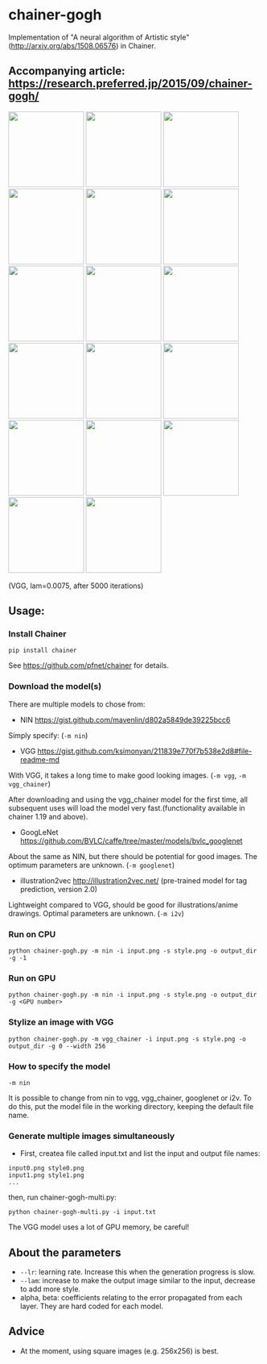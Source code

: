 # chainer-gogh
Implementation of "A neural algorithm of Artistic style" (http://arxiv.org/abs/1508.06576) in Chainer.
## Accompanying article: https://research.preferred.jp/2015/09/chainer-gogh/

<img src="https://raw.githubusercontent.com/mattya/chainer-gogh/master/sample_images/cat.png" height="150px">


<img src="https://raw.githubusercontent.com/mattya/chainer-gogh/master/sample_images/style_0.png" height="150px">
<img src="https://raw.githubusercontent.com/mattya/chainer-gogh/master/sample_images/im0.png" height="150px">
<img src="https://raw.githubusercontent.com/mattya/chainer-gogh/master/sample_images/style_1.png" height="150px">
<img src="https://raw.githubusercontent.com/mattya/chainer-gogh/master/sample_images/im1.png" height="150px">

<img src="https://raw.githubusercontent.com/mattya/chainer-gogh/master/sample_images/style_2.png" height="150px">
<img src="https://raw.githubusercontent.com/mattya/chainer-gogh/master/sample_images/im2.png" height="150px">
<img src="https://raw.githubusercontent.com/mattya/chainer-gogh/master/sample_images/style_3.png" height="150px">
<img src="https://raw.githubusercontent.com/mattya/chainer-gogh/master/sample_images/im3.png" height="150px">

<img src="https://raw.githubusercontent.com/mattya/chainer-gogh/master/sample_images/style_4.jpg" height="150px">
<img src="https://raw.githubusercontent.com/mattya/chainer-gogh/master/sample_images/im4.png" height="150px">
<img src="https://raw.githubusercontent.com/mattya/chainer-gogh/master/sample_images/style_5.png" height="150px">
<img src="https://raw.githubusercontent.com/mattya/chainer-gogh/master/sample_images/im5.png" height="150px">

<img src="https://raw.githubusercontent.com/mattya/chainer-gogh/master/sample_images/style_6.png" height="150px">
<img src="https://raw.githubusercontent.com/mattya/chainer-gogh/master/sample_images/im6.png" height="150px">
<img src="https://raw.githubusercontent.com/mattya/chainer-gogh/master/sample_images/style_7.png" height="150px">
<img src="https://raw.githubusercontent.com/mattya/chainer-gogh/master/sample_images/im7.png" height="150px">

(VGG, lam=0.0075, after 5000 iterations)

## Usage:
### Install Chainer
```
pip install chainer
```
See https://github.com/pfnet/chainer for details.

### Download the model(s)
There are multiple models to chose from:
* NIN https://gist.github.com/mavenlin/d802a5849de39225bcc6

Simply specify: (`-m nin`)
* VGG https://gist.github.com/ksimonyan/211839e770f7b538e2d8#file-readme-md

With VGG, it takes a long time to make good looking images. (`-m vgg`, `-m vgg_chainer`)

After downloading and using the vgg_chainer model for the first time, all subsequent uses will load the model very fast.(functionality available in chainer 1.19 and above).

* GoogLeNet https://github.com/BVLC/caffe/tree/master/models/bvlc_googlenet

About the same as NIN, but there should be potential for good images. The optimum parameters are unknown. (`-m googlenet`)

* illustration2vec http://illustration2vec.net/   (pre-trained model for tag prediction, version 2.0)

Lightweight compared to VGG, should be good for illustrations/anime drawings. Optimal parameters are unknown. (`-m i2v`)

### Run on CPU
```
python chainer-gogh.py -m nin -i input.png -s style.png -o output_dir -g -1
```

### Run on GPU
```
python chainer-gogh.py -m nin -i input.png -s style.png -o output_dir -g <GPU number>
```

### Stylize an image with VGG
```
python chainer-gogh.py -m vgg_chainer -i input.png -s style.png -o output_dir -g 0 --width 256
```

### How to specify the model
```
-m nin
```
It is possible to change from nin to vgg, vgg_chainer, googlenet or i2v. To do this, put the model file in the working directory, keeping the default file name.

### Generate multiple images simultaneously
* First, createa file called input.txt and list the input and output file names:
```
input0.png style0.png
input1.png style1.png
...
```
then, run chainer-gogh-multi.py:
```
python chainer-gogh-multi.py -i input.txt
```
The VGG model uses a lot of GPU memory, be careful!

## About the parameters
* `--lr`: learning rate. Increase this when the generation progress is slow.
* `--lam`: increase to make the output image similar to the input, decrease to add more style.
* alpha, beta: coefficients relating to the error propagated from each layer. They are hard coded for each model.

## Advice
* At the moment, using square images (e.g. 256x256) is best.
